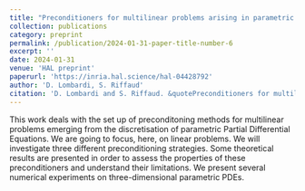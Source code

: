 ```yaml
---
title: "Preconditioners for multilinear problems arising in parametric Partial Differential Equations"
collection: publications
category: preprint
permalink: /publication/2024-01-31-paper-title-number-6
excerpt: ''
date: 2024-01-31
venue: 'HAL preprint'
paperurl: 'https://inria.hal.science/hal-04428792'
author: 'D. Lombardi, S. Riffaud'
citation: 'D. Lombardi and S. Riffaud. &quotePreconditioners for multilinear problems arising in parametric Partial Differential Equations.&quote (2024).'
---
```

This work deals with the set up of preconditoning methods for multilinear problems emerging from the discretisation of parametric Partial Differential Equations. We are going to focus, here, on linear problems. We will investigate three different preconditioning strategies. Some theoretical results are presented in order to assess the properties of these preconditioners and understand their limitations. We present several numerical experiments on three-dimensional parametric PDEs.